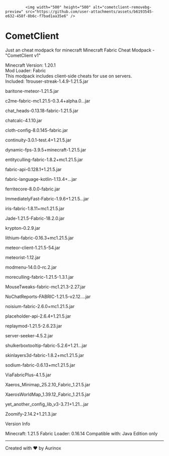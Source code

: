              <img width="500" height="500" alt="cometclient-removebg-preview" src="https://github.com/user-attachments/assets/b6193545-e632-458f-8b6c-f7bad1aa35e6" />


# CometClient
Just an cheat modpack for minecraft
Minecraft Fabric Cheat Modpack - "CometClient v1"

 Minecraft Version: 1.20.1  
 Mod Loader: Fabric  
 This modpack includes client-side cheats for use on servers.  
 Included:
1trouser-streak-1.4.9-1.21.5.jar

baritone-meteor-1.21.5.jar

c2me-fabric-mc1.21.5-0.3.4+alpha.0...jar

chat_heads-0.13.18-fabric-1.21.5.jar

chatcalc-4.1.10.jar

cloth-config-8.0.145-fabric.jar

continuity-3.0.1-test.4+1.21.5.jar

dynamic-fps-3.9.5+minecraft-1.21.5.jar

entityculling-fabric-1.8.2+mc1.21.5.jar

fabric-api-0.128.1+1.21.5.jar

fabric-language-kotlin-1.13.4+...jar

ferritecore-8.0.0-fabric.jar

ImmediatelyFast-Fabric-1.9.6+1.21.5...jar

iris-fabric-1.8.11+mc1.21.5.jar

Jade-1.21.5-Fabric-18.2.0.jar

krypton-0.2.9.jar

lithium-fabric-0.16.3+mc1.21.5.jar

meteor-client-1.21.5-54.jar

meteorist-1.12.jar

modmenu-14.0.0-rc.2.jar

moreculling-fabric-1.21.5-1.3.1.jar

MouseTweaks-fabric-mc1.21.3-2.27.jar

NoChatReports-FABRIC-1.21.5-v2.12....jar

noisium-fabric-2.6.0+mc1.21.5.jar

placeholder-api-2.6.4+1.21.5.jar

replaymod-1.21.5-2.6.23.jar

server-seeker-4.5.2.jar

shulkerboxtooltip-fabric-5.2.6+1.21...jar

skinlayers3d-fabric-1.8.2+mc1.21.5.jar

sodium-fabric-0.6.13+mc1.21.5.jar

ViaFabricPlus-4.1.5.jar

Xaeros_Minimap_25.2.10_Fabric_1.21.5.jar

XaerosWorldMap_1.39.12_Fabric_1.21.5.jar

yet_another_config_lib_v3-3.7.1+1.21...jar

Zoomify-2.14.2+1.21.3.jar

Version Info

Minecraft: 1.21.5
Fabric Loader: 0.16.14
Compatible with: Java Edition only

---

Created with ❤️ by Aurinox
